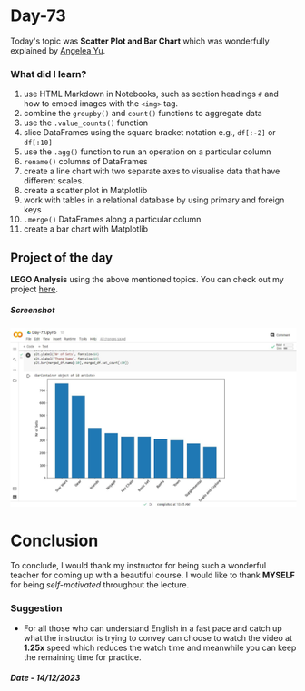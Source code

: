 # Day-73

 Today's topic was **Scatter Plot and Bar Chart** which was wonderfully explained by  [Angelea Yu](https://www.udemy.com/user/4b4368a3-b5c8-4529-aa65-2056ec31f37e/). 

### What did I learn?

1. use HTML Markdown in Notebooks, such as section headings `#` and how to embed images with the `<img>` tag.
2. combine the `groupby()` and `count()` functions to aggregate data
3. use the `.value_counts()` function
4. slice DataFrames using the square bracket notation e.g., `df[:-2]` or `df[:10]`
5. use the `.agg()` function to run an operation on a particular column
6. `rename()` columns of DataFrames
7. create a line chart with two separate axes to visualise data that have different scales.
8. create a scatter plot in Matplotlib
9. work with tables in a relational database by using primary and foreign keys
10. `.merge()` DataFrames along a particular column
11. create a bar chart with Matplotlib

## Project of the day

**LEGO Analysis** using the above mentioned topics. You can check out my project [here](https://drive.google.com/file/d/1OY5EITcgxnCLSOhHPoNu7AsOf_S4lo_f/view?usp=sharing).  

##### **Screenshot**

![Plots](images/d73.JPG)

# Conclusion

To conclude, I would thank my instructor for being such a wonderful teacher for coming up with a beautiful course. I would like to thank **MYSELF** for being _self-motivated_ throughout the lecture. 

### Suggestion

- For all those who can understand English in a fast pace and catch up what the instructor is trying to convey can choose to watch the video at **1.25x** speed which reduces the watch time and meanwhile you can keep the remaining time for practice.

##### Date - 14/12/2023
